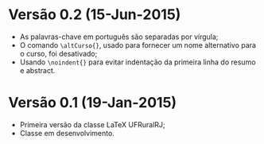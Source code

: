 # Versão 0.2 (15-Jun-2015)
* As palavras-chave em português são separadas por vírgula;
* O comando `\altCurso{}`, usado para fornecer um nome alternativo para o curso,
  foi desativado;
* Usando `\noindent{}` para evitar indentação da primeira linha do resumo e
  abstract.

# Versão 0.1 (19-Jan-2015)
* Primeira versão da classe LaTeX UFRuralRJ;
* Classe em desenvolvimento.
